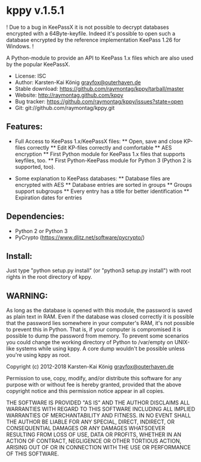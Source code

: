 kppy v.1.5.1
============

! Due to a bug in KeePassX it is not possible to decrypt databases encrypted
with a 64Byte-keyfile. Indeed it's possible to open such a database encrypted
by the reference implementation KeePass 1.26 for Windows. !

A Python-module to provide an API to KeePass 1.x files which are also used by
the popular KeePassX.

* License: ISC
* Author: Karsten-Kai König <grayfox@outerhaven.de>
* Stable download: https://github.com/raymontag/kppy/tarball/master
* Website: http://raymontag.github.com/kppy
* Bug tracker: https://github.com/raymontag/kppy/issues?state=open
* Git: git://github.com/raymontag/kppy.git

Features:
---------

* Full Access to KeePass 1.x/KeePassX files:
** Open, save and close KP-files correctly
** Edit KP-files correctly and comfortable
** AES encryption
** First Python module for KeePass 1.x files that supports keyfiles, too.
** First Python-KeePass module for Python 3 (Python 2 is supported, too).

* Some explanation to KeePass databases:
** Database files are encrypted with AES
** Database entries are sorted in groups
** Groups support subgroups
** Every entry has a title for better identification
** Expiration dates for entries

Dependencies:
-------------

* Python 2 or Python 3
* PyCrypto (https://www.dlitz.net/software/pycrypto/)

Install:
--------

Just type "python setup.py install" (or "python3 setup.py install") with root
rights in the root directory of kppy.

WARNING:
--------

As long as the database is opened with this
module, the password is saved as plain text in RAM. Even if
the database was closed correctly it is possible that the password lies
somewhere in your computer's RAM, it's not possible to prevent this in Python.
That is, if your computer is compromised it is possible to dump the password
from memory. To prevent some scenarios you could change the working directory of
Python to /var/empty on UNIX-like systems while using kppy. A core dump wouldn't
 be possible unless you're using kppy as root.

Copyright (c) 2012-2018 Karsten-Kai König <grayfox@outerhaven.de>

Permission to use, copy, modify, and/or distribute this software for any purpose with or without fee is hereby granted, provided that the above copyright notice and this permission notice appear in all copies.

THE SOFTWARE IS PROVIDED "AS IS" AND THE AUTHOR DISCLAIMS ALL WARRANTIES WITH REGARD TO THIS SOFTWARE INCLUDING ALL IMPLIED WARRANTIES OF MERCHANTABILITY AND FITNESS. IN NO EVENT SHALL THE AUTHOR BE LIABLE FOR ANY SPECIAL, DIRECT, INDIRECT, OR CONSEQUENTIAL DAMAGES OR ANY DAMAGES WHATSOEVER RESULTING FROM LOSS OF USE, DATA OR PROFITS, WHETHER IN AN ACTION OF CONTRACT, NEGLIGENCE OR OTHER TORTIOUS ACTION, ARISING OUT OF OR IN CONNECTION WITH THE USE OR PERFORMANCE OF THIS SOFTWARE.


